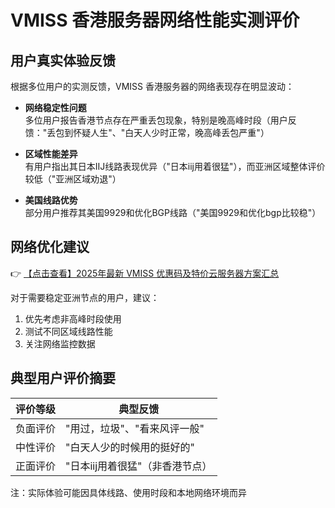 # VMISS 香港服务器网络性能实测评价

## 用户真实体验反馈

根据多位用户的实测反馈，VMISS 香港服务器的网络表现存在明显波动：

- **网络稳定性问题**  
  多位用户报告香港节点存在严重丢包现象，特别是晚高峰时段（用户反馈："丢包到怀疑人生"、"白天人少时正常，晚高峰丢包严重"）

- **区域性能差异**  
  有用户指出其日本IIJ线路表现优异（"日本iij用着很猛"），而亚洲区域整体评价较低（"亚洲区域劝退"）

- **美国线路优势**  
  部分用户推荐其美国9929和优化BGP线路（"美国9929和优化bgp比较稳"）

## 网络优化建议

👉 [【点击查看】2025年最新 VMISS 优惠码及特价云服务器方案汇总](https://bit.ly/Vmiss)

对于需要稳定亚洲节点的用户，建议：
1. 优先考虑非高峰时段使用
2. 测试不同区域线路性能
3. 关注网络监控数据

## 典型用户评价摘要

| 评价等级 | 典型反馈 |
|---------|---------|
| 负面评价 | "用过，垃圾"、"看来风评一般" |
| 中性评价 | "白天人少的时候用的挺好的" |
| 正面评价 | "日本iij用着很猛"（非香港节点） |

注：实际体验可能因具体线路、使用时段和本地网络环境而异